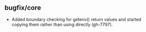 ## bugfix/core

* Added boundary checking for getenv() return values and started copying them
  rather than using directly (gh-7797).
